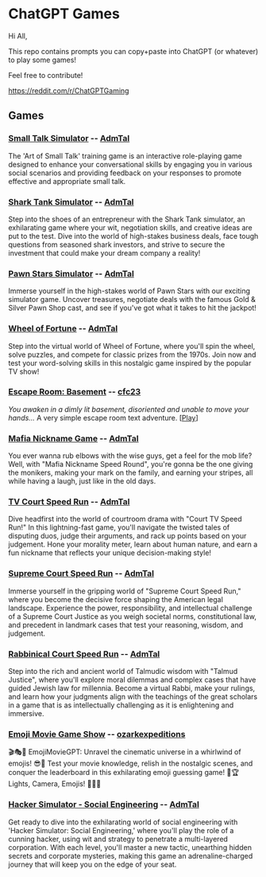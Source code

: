 # ChatGPT Games

Hi All,

This repo contains prompts you can copy+paste into ChatGPT (or whatever) to play some games!

Feel free to contribute!

https://reddit.com/r/ChatGPTGaming

## Games

### [Small Talk Simulator](games/small-talk-simulator.md) -- [AdmTal](https://github.com/AdmTal)

The 'Art of Small Talk' training game is an interactive role-playing game designed to enhance your conversational skills by engaging you in various social scenarios and providing feedback on your responses to promote effective and appropriate small talk.

### [Shark Tank Simulator](games/shark-tank-simulator.md) -- [AdmTal](https://github.com/AdmTal)

Step into the shoes of an entrepreneur with the Shark Tank simulator, an exhilarating game where your wit, negotiation skills, and creative ideas are put to the test. Dive into the world of high-stakes business deals, face tough questions from seasoned shark investors, and strive to secure the investment that could make your dream company a reality!

### [Pawn Stars Simulator](games/pawn-stars-simulator.md) -- [AdmTal](https://github.com/AdmTal)

Immerse yourself in the high-stakes world of Pawn Stars with our exciting simulator game. Uncover treasures, negotiate deals with the famous Gold & Silver Pawn Shop cast, and see if you've got what it takes to hit the jackpot!

### [Wheel of Fortune](games/wheel-of-fortune.md) -- [AdmTal](https://github.com/AdmTal)

Step into the virtual world of Wheel of Fortune, where you'll spin the wheel, solve puzzles, and compete for classic prizes from the 1970s. Join now and test your word-solving skills in this nostalgic game inspired by the popular TV show!

### [Escape Room: Basement](games/escape-room-basement.md) -- [cfc23](https://github.com/cfc23)

*You awaken in a dimly lit basement, disoriented and unable to move your hands…* A very simple escape room text adventure. \[[Play](https://chat.openai.com/share/013dc581-f31b-40bb-b4e3-394bc77b39f8)\]

### [Mafia Nickname Game](games/mafia-nicknames.md) -- [AdmTal](https://github.com/AdmTal)

You ever wanna rub elbows with the wise guys, get a feel for the mob life? Well, with "Mafia Nickname Speed Round", you're gonna be the one giving the monikers, making your mark on the family, and earning your stripes, all while having a laugh, just like in the old days.

### [TV Court Speed Run](games/court-tv-speed-run.md) -- [AdmTal](https://github.com/AdmTal)

Dive headfirst into the world of courtroom drama with "Court TV Speed Run!" In this lightning-fast game, you'll navigate the twisted tales of disputing duos, judge their arguments, and rack up points based on your judgement. Hone your morality meter, learn about human nature, and earn a fun nickname that reflects your unique decision-making style!

### [Supreme Court Speed Run](games/supreme-court-speed-run.md) -- [AdmTal](https://github.com/AdmTal)

Immerse yourself in the gripping world of "Supreme Court Speed Run," where you become the decisive force shaping the American legal landscape. Experience the power, responsibility, and intellectual challenge of a Supreme Court Justice as you weigh societal norms, constitutional law, and precedent in landmark cases that test your reasoning, wisdom, and judgement.

### [Rabbinical Court Speed Run](games/rabbinical-court-speed-run.md) -- [AdmTal](https://github.com/AdmTal)

Step into the rich and ancient world of Talmudic wisdom with "Talmud Justice", where you'll explore moral dilemmas and complex cases that have guided Jewish law for millennia. Become a virtual Rabbi, make your rulings, and learn how your judgments align with the teachings of the great scholars in a game that is as intellectually challenging as it is enlightening and immersive.

### [Emoji Movie Game Show](/games/emoji-movie-game-show.md) -- [ozarkexpeditions](https://www.reddit.com/user/ozarkexpeditions/)

🎬🎭🍿 EmojiMovieGPT: Unravel the cinematic universe in a whirlwind of emojis! 😎🧩 Test your movie knowledge, relish in the nostalgic scenes, and conquer the leaderboard in this exhilarating emoji guessing game! 🥇🏆 Lights, Camera, Emojis! 🎥💡💥

### [Hacker Simulator - Social Engineering](games/hacker-simulator-social-engineering.md) -- [AdmTal](https://github.com/AdmTal)

Get ready to dive into the exhilarating world of social engineering with 'Hacker Simulator: Social Engineering,' where you'll play the role of a cunning hacker, using wit and strategy to penetrate a multi-layered corporation. With each level, you'll master a new tactic, unearthing hidden secrets and corporate mysteries, making this game an adrenaline-charged journey that will keep you on the edge of your seat.